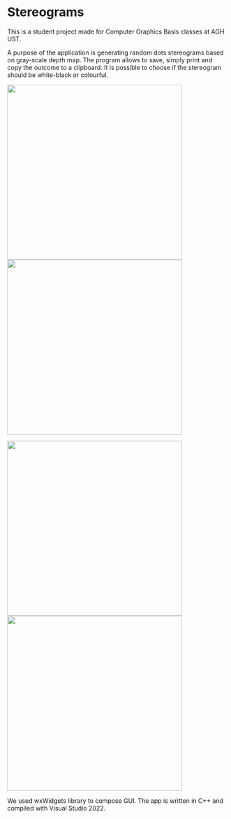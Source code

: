 # Stereograms

This is a student project made for Computer Graphics Basis classes at AGH UST.


A purpose of the application is generating random dots stereograms based on gray-scale depth map. The program allows to save, simply print and copy the outcome to a clipboard. It is possible to choose if the stereogram should be white-black or colourful.

<img src=https://user-images.githubusercontent.com/79938517/184540821-90c57b5b-8a4a-41e0-8554-2178aa302ca5.png width=400> <img src=https://user-images.githubusercontent.com/79938517/184540825-81770705-9758-4997-b6a7-8f92a1a8f16f.png width=400>


<img src=https://user-images.githubusercontent.com/79938517/184540914-d9ddb60f-6e2a-41b6-9f16-dc867bcc9b09.png width=400> <img src=https://user-images.githubusercontent.com/79938517/184540878-5c9ee51a-7573-4654-a984-95b42ad09823.png width=400>


We used wxWidgets library to compose GUI. The app is written in C++ and compiled with Visual Studio 2022.
